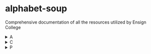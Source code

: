 

# alphabet-soup
Comprehensive documentation of all the resources utilized by Ensign College

<details>
  <summary>A</summary>
</details>
<details>
  <summary>C</summary>
  <ul>
    <li>Computer Science
      <ul>
        <li><a href="https://github.com/Ensign-College/classroom/blob/main/README.md">Github Classroom</a></li>
      </ul>
    </li>
  </ul>
</details>
<details>
  <summary>P</summary>
  <ul>
    <li>ProxMox
      <ul>
        <li><a href="https://ensign.instructure.com/courses/10085/pages/it-faq">Proxmox login</a></li>
      </ul>
      <ul>
        <li><a href="https://www.youtube.com/playlist?list=PLcDBeSZTg4fyfCs3RIDyzufiBuxplLYL5">Proxmox Tutorial Playlist</a></li>
      </ul>
    </li>
  </ul>
</details>


